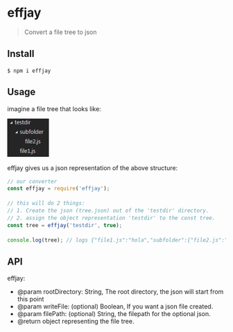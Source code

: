 # effjay

> Convert a file tree to json



## Install

```
$ npm i effjay
```


## Usage

imagine a file tree that looks like:


![](https://github.com/jpsierens/effjay/blob/master/tree.png)

effjay gives us a json representation of the above structure:

```js
// our converter
const effjay = require('effjay');

// this will do 2 things:
// 1. Create the json (tree.json) out of the 'testdir' directory.
// 2. assign the object representation 'testdir' to the const tree.
const tree = effjay('testdir', true);

console.log(tree); // logs {"file1.js":"hola","subfolder":{"file2.js":"wassup"}}
```


## API

effjay:
* @param rootDirectory: String, The root directory, the json will start from this point
* @param writeFile: (optional) Boolean, If you want a json file created.
* @param filePath: (optional) String, the filepath for the optional json.
* @return object representing the file tree.
